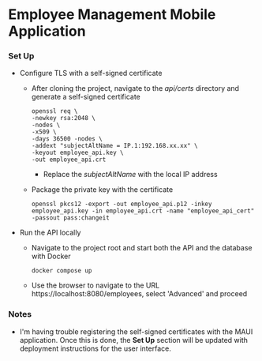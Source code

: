 # Employee Management Mobile Application

### Set Up

- Configure TLS with a self-signed certificate

  - After cloning the project, navigate to the *api/certs* directory and generate a self-signed certificate

    ```
    openssl req \
    -newkey rsa:2048 \
    -nodes \
    -x509 \
    -days 36500 -nodes \
    -addext "subjectAltName = IP.1:192.168.xx.xx" \
    -keyout employee_api.key \
    -out employee_api.crt
    ```

    - Replace the *subjectAltName* with the local IP address

  - Package the private key with the certificate

    ```
    openssl pkcs12 -export -out employee_api.p12 -inkey employee_api.key -in employee_api.crt -name "employee_api_cert" -passout pass:changeit
    ```

- Run the API locally

  - Navigate to the project root and start both the API and the database with Docker

    ```
    docker compose up
    ```

  - Use the browser to navigate to the URL https://localhost:8080/employees, select 'Advanced' and proceed



### Notes

- I'm having trouble registering the self-signed certificates with the MAUI application. Once this is done, the **Set Up** section will be updated with deployment instructions for the user interface. 